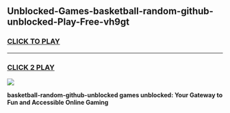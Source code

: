 
## Unblocked-Games-basketball-random-github-unblocked-Play-Free-vh9gt
<h3>
<a href="https://premium76.site?title=basketball-random-github-unblocked&ref=19M">CLICK TO PLAY</a></h3>
<hr>

<h3>
<a href="https://premium76.site?title=basketball-random-github-unblocked&ref=19M">CLICK 2 PLAY</a>
  
</h3>

<a href="https://premium76.site?title=basketball-random-github-unblocked&ref=19M"><img src="https://clearcache.store/games.png"></a>


**basketball-random-github-unblocked games unblocked: Your Gateway to Fun and Accessible Online Gaming**
